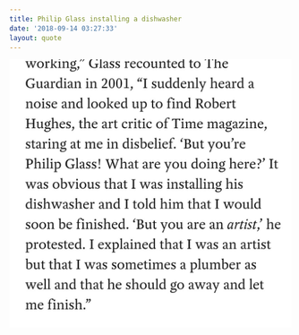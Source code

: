 ```yaml
---
title: Philip Glass installing a dishwasher
date: '2018-09-14 03:27:33'
layout: quote
---
```

![Quote about Philip Glass](/images/philip-glass-anecdote.jpg)
